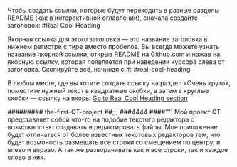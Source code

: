 Чтобы создать ссылки, которые будут переходить в разные разделы README (как в интерактивной оглавлении), сначала создайте заголовок:
#Real Cool Heading






















Якорная ссылка для этого заголовка — это название заголовка в нижнем регистре с тире вместо пробелов. Вы всегда можете узнать название якорной ссылки, открыв README на Github.com и нажав на якорную ссылку, которая появляется при наведении курсора слева от заголовка. Скопируйте всё, начиная с #:
#real-cool-heading


















В любом месте, где вы хотите создать ссылку на раздел «Очень круто», поместите нужный текст в квадратные скобки, а затем в круглые скобки — ссылку на якорь:
[Go to Real Cool Heading section](#real-cool-heading)

######### the-first-QT-project
##;;;
###4444
####''''
Мой проект QT представляет собой что-то на подобие текстого редактора с возможностью создавать и редактировать файлы.
Мое приложение будет отличаться от более известных текстовых редакторов тем, что будет возмоность размещать все строки со смещением по центру, и влево и вправо.
А так же разворачивать как и все строки, так и каждое слово в них.


